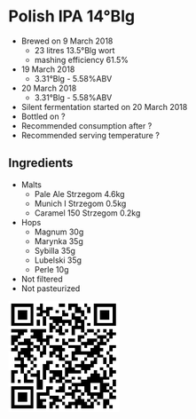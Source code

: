 # Polish IPA 14°Blg

  * Brewed on 9 March 2018
    * 23 litres 13.5°Blg wort
    * mashing efficiency 61.5%
  * 19 March 2018
    * 3.31°Blg - 5.58%ABV
  * 20 March 2018
    * 3.31°Blg - 5.58%ABV
  * Silent fermentation started on 20 March 2018
  * Bottled on ?
  * Recommended consumption after ?
  * Recommended serving temperature ?

## Ingredients

  * Malts
    * Pale Ale Strzegom 4.6kg
    * Munich I Strzegom 0.5kg
    * Caramel 150 Strzegom 0.2kg
  * Hops
    * Magnum 30g 
    * Marynka 35g
    * Sybilla 35g
    * Lubelski 35g
    * Perle 10g
  * Not filtered
  * Not pasteurized

![qrcode](qrs/14.png)


